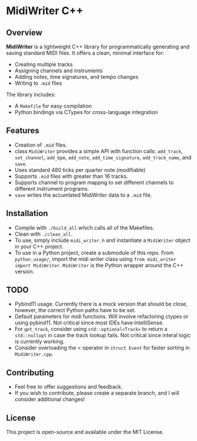 # MidiWriter C++
## Overview
**MidiWriter** is a lightweight C++ library for programmatically generating and saving standard MIDI files. It offers a clean, minimal interface for:
* Creating multiple tracks
* Assigning channels and instruments
* Adding notes, time signatures, and tempo changes
* Writing to `.mid` files

The library includes:
* A `Makefile` for easy compilation
* Python bindings via CTypes for cross-language integration

## Features
* Creation of `.mid` files.
* class `MidiWriter` provides a simple API with function calls: `add_track`, `set_channel`, `add_bpm`, `add_note`, `add_time_signature`, `add_track_name`, and `save`.
* Uses standard 480 ticks per quarter note (modifiable)
* Supports `.mid` files with greater than 16 tracks.
* Supports channel to program mappng to set different channels to different instrument programs.
* `save` writes the accumlated MidiWriter data to a `.mid` file.

## Installation
* Compile with `./build_all` which calls all of the Makefiles.
* Clean with `./clean_all`.
* To use, simply include `midi_writer.h` and instantiate a `MidiWriter` object in your C++ project.
* To use in a Python project, create a submodule of this repo. From `python_usage/`, import the midi writer class using `from midi_writer import MidiWriter`. `MidiWriter` is the Python wrapper around the C++ version. 

## TODO
* Pybind11 usage. Currently there is a mock version that should be close, however, the correct Python paths have to be set.
* Default parameters for midi functions. Will involve refactoring ctypes or using pybind11. Not critical since most IDEs have IntelliSense.
* For `get_track`, consider using `std::optional<Track>` to return a `std::nullopt` in case the track lookup fails. Not critical since interal logic is currently working.
* Consider overloading the < operator in `struct Event` for faster sorting in `MidiWriter.cpp`.

## Contributing
* Feel free to offer suggestions and feedback.
* If you wish to contribute, please create a separate branch, and I will consider additional changes!

## License
This project is open-source and available under the MIT License.
